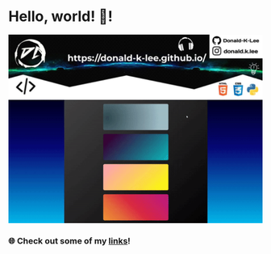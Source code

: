 # Hello, world! 👋!

  <img width="1000vw" height="auto" src="https://github.com/Donald-K-Lee/Donald-K-Lee/blob/master/coverimage.jpeg">
   <img width="1000vw" height="auto" src="https://github.com/Donald-K-Lee/Donald-K-Lee/blob/master/Intro.gif">
    <h3>🌐 Check out some of my <a href="https://donald-k-lee.github.io/Links.html">links</a>!</h3>



